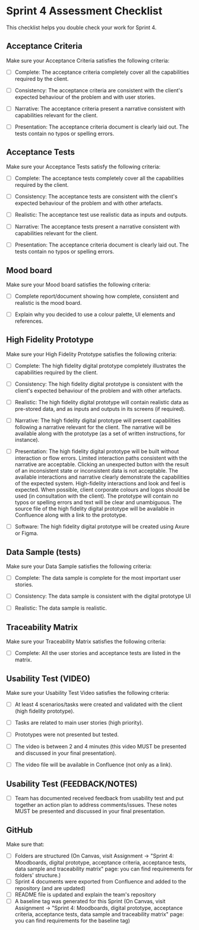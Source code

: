 # Sprint 4 Assessment Checklist
This checklist helps you double check your work for Sprint 4.


## Acceptance Criteria
Make sure your Acceptance Criteria satisfies the following criteria:

- [ ] Complete: The acceptance criteria completely cover all the capabilities required by the client. 
- [ ] Consistency: The acceptance criteria are consistent with the client's expected behaviour of the problem and with user stories. 
- [ ] Narrative: The acceptance criteria present a narrative consistent with capabilities relevant for the client. 
- [ ] Presentation: The acceptance criteria document is clearly laid out. The tests contain no typos or spelling errors.


## Acceptance Tests
Make sure your Acceptance Tests satisfy the following criteria:

- [ ] Complete: The acceptance tests completely cover all the capabilities required by the client. 
- [ ] Consistency: The acceptance tests are consistent with the client's expected behaviour of the problem and with other artefacts. 
- [ ] Realistic: The acceptance test use realistic data as inputs and outputs. 
- [ ] Narrative: The acceptance tests present a narrative consistent with capabilities relevant for the client. 
- [ ] Presentation: The acceptance criteria document is clearly laid out. The tests contain no typos or spelling errors.


## Mood board
Make sure your Mood board satisfies the following criteria:

- [ ] Complete report/document showing how complete, consistent and realistic is the mood board. 
- [ ] Explain why you decided to use a colour palette, UI elements and references.


## High Fidelity Prototype
Make sure your High Fidelity Prototype satisfies the following criteria:

- [ ] Complete: The high fidelity digital prototype completely illustrates the capabilities required by the client. 
- [ ] Consistency: The high fidelity digital prototype is consistent with the client's expected behaviour of the problem and with other artefacts. 
- [ ] Realistic: The high fidelity digital prototype will contain realistic data as pre-stored data, and as inputs and outputs in its screens (if required). 
- [ ] Narrative: The high fidelity digital prototype will present capabilities following a narrative relevant for the client. The narrative will be available along with the prototype (as a set of written instructions, for instance). 
- [ ] Presentation: The high fidelity digital prototype will be built without interaction or flow errors. Limited interaction paths consistent with the narrative are acceptable. Clicking an unexpected button with the result of an inconsistent state or inconsistent data is not acceptable. The available interactions and narrative clearly demonstrate the capabilities of the expected system. High-fidelity interactions and look and feel is expected. When possible, client corporate colours and logos should be used (in consultation with the client). The prototype will contain no typos or spelling errors and text will be clear and unambiguous. The source file of the high fidelity digital prototype will be available in Confluence along with a link to the prototype. 
- [ ] Software: The high fidelity digital prototype will be created using Axure or Figma.



## Data Sample (tests)
Make sure your Data Sample satisfies the following criteria:

- [ ] Complete: The data sample is complete for the most important user stories. 
- [ ] Consistency: The data sample is consistent with the digital prototype UI 
- [ ] Realistic: The data sample is realistic.


## Traceability Matrix
Make sure your Traceability Matrix satisfies the following criteria:

- [ ] Complete: All the user stories and acceptance tests are listed in the matrix.


## Usability Test (VIDEO)
Make sure your Usability Test Video satisfies the following criteria:

- [ ] At least 4 scenarios/tasks were created and validated with the client (high fidelity prototype). 
- [ ] Tasks are related to main user stories (high priority). 
- [ ] Prototypes were not presented but tested. 
- [ ] The video is between 2 and 4 minutes (this video MUST be presented and discussed in your final presentation).
- [ ] The video file will be available in Confluence (not only as a link).


## Usability Test (FEEDBACK/NOTES)

- [ ] Team has documented received feedback from usability test and put together an action plan to address comments/issues. These notes MUST be presented and discussed in your final presentation.



## GitHub
Make sure that: 

- [ ] Folders are structured (On Canvas, visit Assignment -> "Sprint 4: Moodboards, digital prototype, acceptance criteria, acceptance tests, data sample and traceability matrix" page: you can find requirements for folders' structure.)
- [ ] Sprint 4 documents were exported from Confluence and added to the repository (and are updated)
- [ ] README file is updated and explain the team's repository
- [ ] A baseline tag was generated for this Sprint (On Canvas, visit Assignment -> "Sprint 4: Moodboards, digital prototype, acceptance criteria, acceptance tests, data sample and traceability matrix" page: you can find requirements for the baseline tag)